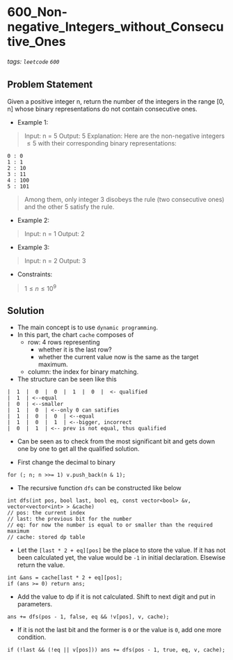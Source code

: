 # 600_Non-negative_Integers_without_Consecutive_Ones
###### tags: `leetcode` `600`
## Problem Statement
Given a positive integer n, return the number of the integers in the range [0, n] whose binary representations do not contain consecutive ones.

- Example 1:

> Input: n = 5
Output: 5
Explanation:
Here are the non-negative integers $\leq 5$ with their corresponding binary representations:
```
0 : 0
1 : 1
2 : 10
3 : 11
4 : 100
5 : 101
```
> Among them, only integer 3 disobeys the rule (two consecutive ones) and the other 5 satisfy the rule. 
- Example 2:

> Input: n = 1
Output: 2
- Example 3:

> Input: n = 2
Output: 3

- Constraints:
> $1 \leq n \leq 10^9$
## Solution
- The main concept is to use ```dynamic programming```. 
- In this part, the chart ```cache``` composes of
    - row: 4 rows representing 
        - whether it is the last row?
        - whether the current value now is the same as the target maximum.
    - column: the index for binary matching.
- The structure can be seen like this
```
|  1  |  0  |  0  |  1  |  0  |  <- qualified
|  1  | <--equal
|  0  | <--smaller
|  1  |  0  | <--only 0 can satifies
|  1  |  0  |  0  | <--equal
|  1  |  0  |  1  | <--bigger, incorrect
|  0  |  1  | <-- prev is not equal, thus qualified
```
- Can be seen as to check from the most significant bit and gets down one by one to get all the qualified solution.

- First change the decimal to binary
```cpp=
for (; n; n >>= 1) v.push_back(n & 1);
```
- The recursive function ```dfs``` can be constructed like below

```cpp=
int dfs(int pos, bool last, bool eq, const vector<bool> &v, vector<vector<int> > &cache)
// pos: the current index
// last: the previous bit for the number
// eq: for now the number is equal to or smaller than the required maximum
// cache: stored dp table
```
- Let the ```[last * 2 + eq][pos]``` be the place to store the value. If it has not been calculated yet, the value would be ```-1``` in initial declaration. Elsewise return the value.

```cpp=
int &ans = cache[last * 2 + eq][pos];
if (ans >= 0) return ans;
```
- Add the value to dp if it is not calculated. Shift to next digit and put in parameters.

```cpp=
ans += dfs(pos - 1, false, eq && !v[pos], v, cache);
```
- If it is not the last bit and the former is ```0``` or the value is ```0```, add one more condition.

```cpp=
if (!last && (!eq || v[pos])) ans += dfs(pos - 1, true, eq, v, cache);
```